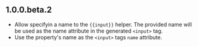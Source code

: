 ## 1.0.0.beta.2

  * Allow specifyin a name to the `{{input}}` helper. The provided name will be used
    as the name attribute in the generated `<input>` tag.
  * Use the property's name as the `<input>` tags `name` attribute.
